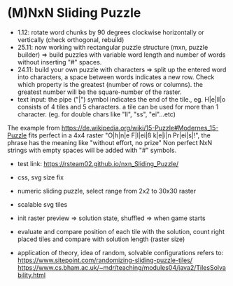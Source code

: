 # (M)NxN Sliding Puzzle

+ 1.12: rotate word chunks by 90 degrees clockwise horizontally or vertically (check orthogonal, rebuild)
+ 25.11: now working with rectangular puzzle structure (mxn, puzzle builder) => build puzzles with variable word length and number of words without inserting "#" spaces.
+ 24.11: build your own puzzle with characters => split up the entered word into characters, a space between words indicates a new row. Check which property is the greatest (number of rows or columns). the greatest number will be the square-number of the raster.
+ text input: the pipe ("|") symbol indicates the end of the tile., eg. H|e|ll|o consists of 4 tiles and 5 characters. a tile can be used for more than 1 character. (eg. for double chars like "ll", "ss", "ei"...etc)

The example from https://de.wikipedia.org/wiki/15-Puzzle#Modernes_15-Puzzle fits perfect in a 4x4 raster "O|h|n|e F|l|ei|ß k|e|i|n Pr|ei|s|!", the phrase has the meaning like "without effort, no prize" Non perfect NxN strings with empty spaces will be added with "#" symbols.    

+ test link: https://rsteam02.github.io/nxn_Sliding_Puzzle/

+ css, svg size fix
+ numeric sliding puzzle, select range from 2x2 to 30x30 raster
+ scalable svg tiles 
+ init raster preview => solution state, shuffled => when game starts
+ evaluate and compare position of each tile with the solution, count right placed tiles and compare with solution length (raster size) 
+ application of theory, idea of random, solvable configurations refers to:
https://www.sitepoint.com/randomizing-sliding-puzzle-tiles/
https://www.cs.bham.ac.uk/~mdr/teaching/modules04/java2/TilesSolvability.html


